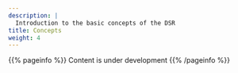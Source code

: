 ```yaml
---
description: |
  Introduction to the basic concepts of the DSR
title: Concepts
weight: 4
---
```

{{% pageinfo %}}
Content is under development
{{% /pageinfo %}}

